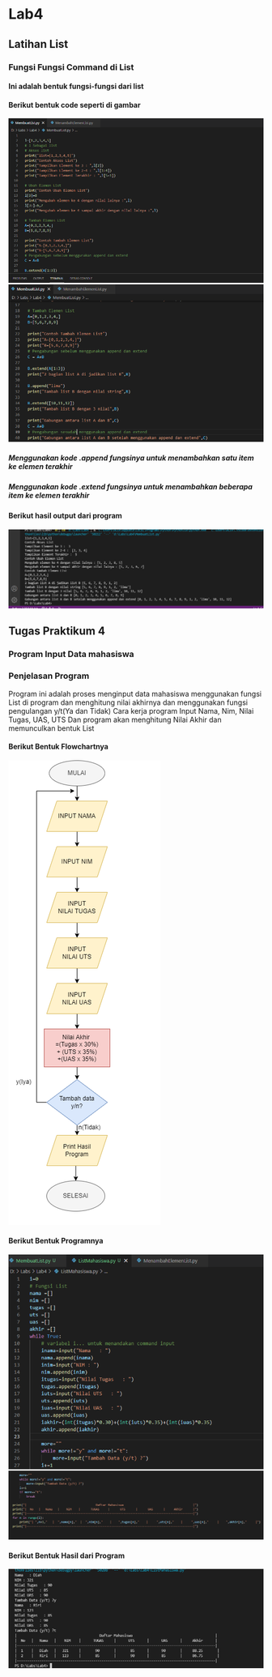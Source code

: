 # Lab4
## Latihan List

### Fungsi Fungsi Command di List
#### Ini adalah bentuk fungsi-fungsi dari list
#### Berikut bentuk code seperti di gambar
![Gambar](Foto/ss.png)
![Gambar](Foto/ss1.png)
##### Menggunakan kode .append fungsinya untuk menambahkan satu item ke elemen terakhir
##### Menggunakan kode .extend fungsinya untuk menambahkan beberapa item ke elemen terakhir
#### Berikut hasil output dari program
![Gambar](Foto/ss2.png)

## Tugas Praktikum 4
### Program Input Data mahasiswa
### Penjelasan Program
Program ini adalah proses menginput data mahasiswa menggunakan fungsi List di program dan menghitung nilai akhirnya dan menggunakan fungsi pengulangan y/t(Ya dan Tidak)
Cara kerja program
Input Nama, Nim, Nilai Tugas, UAS, UTS Dan program akan menghitung Nilai Akhir dan memunculkan bentuk List
#### Berikut Bentuk Flowchartnya
![Gambar](Foto/FlowChart.png)
#### Berikut Bentuk Programnya
![Gambar](Foto/ss3.png)
![Gambar](Foto/ss4.png)
#### Berikut Bentuk Hasil dari Program
![Gambar](Foto/ss5.png)